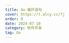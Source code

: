 ```yaml
---
title: Go-循环语句
cover: https://t.alcy.cc/fj
order: 9
date: 2024-07-10
category: 软件开发
tag: Go
---
```


